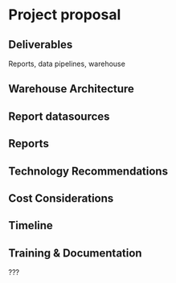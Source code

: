 # Project proposal

## Deliverables
Reports, data pipelines, warehouse

## Warehouse Architecture

## Report datasources

## Reports

## Technology Recommendations

## Cost Considerations

## Timeline

## Training & Documentation

???
